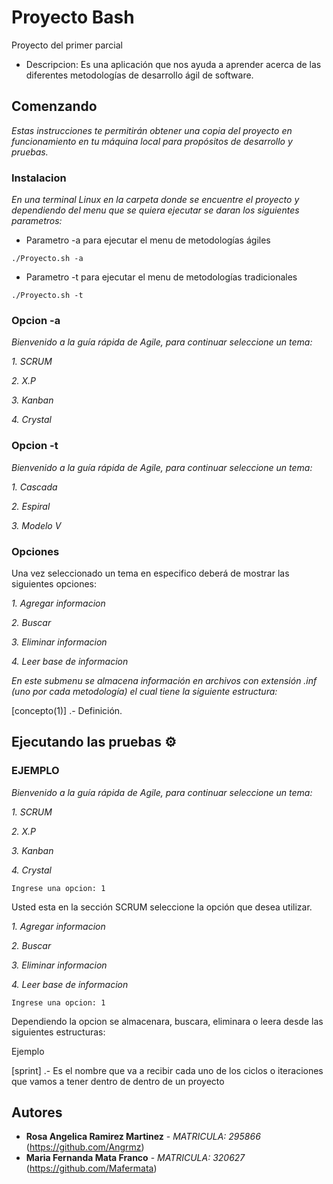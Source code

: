 # Proyecto Bash

Proyecto del primer parcial
- Descripcion: Es una aplicación que nos ayuda a aprender acerca de las diferentes metodologías de desarrollo ágil de software.

## Comenzando

_Estas instrucciones te permitirán obtener una copia del proyecto en funcionamiento en tu máquina local para propósitos de desarrollo y pruebas._

### Instalacion

_En una terminal Linux en la carpeta donde se encuentre el proyecto y_
_dependiendo del menu que se quiera ejecutar se daran los siguientes parametros:_


- Parametro -a para ejecutar el menu de metodologías ágiles
```
./Proyecto.sh -a
```

- Parametro -t para ejecutar el menu de metodologías tradicionales 
```
./Proyecto.sh -t
```

### Opcion -a

_Bienvenido a la guía rápida de Agile, para continuar seleccione un tema:_

_1. SCRUM_

_2. X.P_

_3. Kanban_

_4. Crystal_

### Opcion -t

_Bienvenido a la guía rápida de Agile, para continuar seleccione un tema:_

_1. Cascada_

_2. Espiral_

_3. Modelo V_

### Opciones 
Una vez seleccionado un tema en especifico deberá de mostrar las siguientes opciones:

_1. Agregar informacion_

_2. Buscar_

_3. Eliminar informacion_

_4. Leer base de informacion_


_En este submenu se almacena información en archivos con extensión .inf (uno por cada metodología) el cual tiene la siguiente estructura:_

[concepto(1)] .- Definición.

## Ejecutando las pruebas ⚙️

### EJEMPLO
_Bienvenido a la guía rápida de Agile, para continuar seleccione un tema:_

_1. SCRUM_

_2. X.P_

_3. Kanban_

_4. Crystal_

```
Ingrese una opcion: 1
```
Usted esta en la sección SCRUM seleccione la opción que desea utilizar.

_1. Agregar informacion_

_2. Buscar_

_3. Eliminar informacion_

_4. Leer base de informacion_

```
Ingrese una opcion: 1
```
Dependiendo la opcion se almacenara, buscara, eliminara o leera desde las siguientes estructuras:

Ejemplo

[sprint] .-  Es el nombre que va a recibir cada uno de los ciclos o iteraciones que vamos a tener dentro de dentro de un proyecto


## Autores 

* **Rosa Angelica Ramirez Martinez** - *MATRICULA: 295866* (https://github.com/Angrmz)
* **Maria Fernanda Mata Franco** - *MATRICULA: 320627* (https://github.com/Mafermata)
